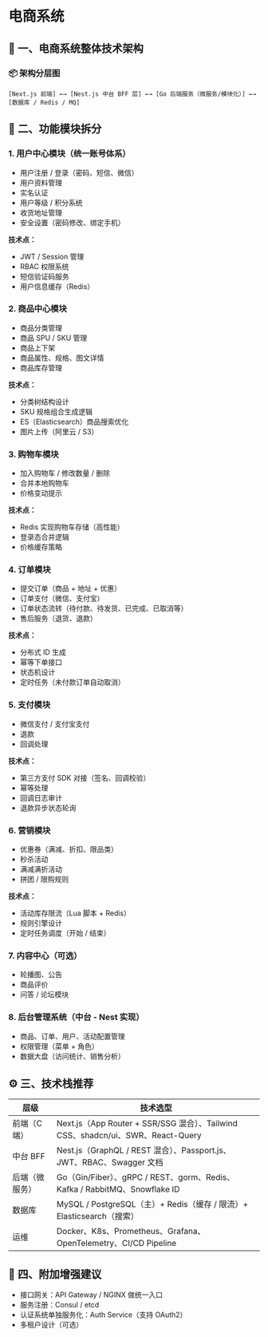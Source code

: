 # 电商系统

## 🧱 一、电商系统整体技术架构

### 📦 架构分层图

```text
[Next.js 前端] ←→ [Nest.js 中台 BFF 层] ←→ [Go 后端服务（微服务/模块化）] ←→ [数据库 / Redis / MQ]
```

## 🧩 二、功能模块拆分

### 1. 用户中心模块（统一账号体系）

- 用户注册 / 登录（密码、短信、微信）
- 用户资料管理
- 实名认证
- 用户等级 / 积分系统
- 收货地址管理
- 安全设置（密码修改、绑定手机）

**技术点：**

- JWT / Session 管理
- RBAC 权限系统
- 短信验证码服务
- 用户信息缓存（Redis）

### 2. 商品中心模块

- 商品分类管理
- 商品 SPU / SKU 管理
- 商品上下架
- 商品属性、规格、图文详情
- 商品库存管理

**技术点：**

- 分类树结构设计
- SKU 规格组合生成逻辑
- ES（Elasticsearch）商品搜索优化
- 图片上传（阿里云 / S3）

### 3. 购物车模块

- 加入购物车 / 修改数量 / 删除
- 合并本地购物车
- 价格变动提示

**技术点：**

- Redis 实现购物车存储（高性能）
- 登录态合并逻辑
- 价格缓存策略

### 4. 订单模块

- 提交订单（商品 + 地址 + 优惠）
- 订单支付（微信、支付宝）
- 订单状态流转（待付款、待发货、已完成、已取消等）
- 售后服务（退货、退款）

**技术点：**

- 分布式 ID 生成
- 幂等下单接口
- 状态机设计
- 定时任务（未付款订单自动取消）

### 5. 支付模块

- 微信支付 / 支付宝支付
- 退款
- 回调处理

**技术点：**

- 第三方支付 SDK 对接（签名、回调校验）
- 幂等处理
- 回调日志审计
- 退款异步状态轮询

### 6. 营销模块

- 优惠券（满减、折扣、限品类）
- 秒杀活动
- 满减满折活动
- 拼团 / 限购规则

**技术点：**

- 活动库存限流（Lua 脚本 + Redis）
- 规则引擎设计
- 定时任务调度（开始 / 结束）

### 7. 内容中心（可选）

- 轮播图、公告
- 商品评价
- 问答 / 论坛模块

### 8. 后台管理系统（中台 - Nest 实现）

- 商品、订单、用户、活动配置管理
- 权限管理（菜单 + 角色）
- 数据大盘（访问统计、销售分析）

## ⚙️ 三、技术栈推荐

| 层级         | 技术选型                                                                 |
| ------------ | ------------------------------------------------------------------------ |
| 前端（C端）  | Next.js（App Router + SSR/SSG 混合）、Tailwind CSS、shadcn/ui、SWR、React-Query |
| 中台 BFF     | Nest.js（GraphQL / REST 混合）、Passport.js、JWT、RBAC、Swagger 文档         |
| 后端（微服务）| Go（Gin/Fiber）、gRPC / REST、gorm、Redis、Kafka / RabbitMQ、Snowflake ID   |
| 数据库       | MySQL / PostgreSQL（主）+ Redis（缓存 / 限流）+ Elasticsearch（搜索）        |
| 运维         | Docker、K8s、Prometheus、Grafana、OpenTelemetry、CI/CD Pipeline             |

## 🧠 四、附加增强建议

- 接口网关：API Gateway / NGINX 做统一入口
- 服务注册：Consul / etcd
- 认证系统单独服务化：Auth Service（支持 OAuth2）
- 多租户设计（可选）